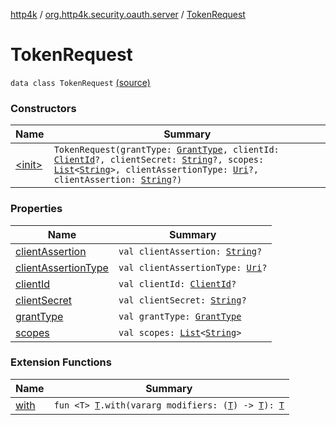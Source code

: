 [http4k](../../index.md) / [org.http4k.security.oauth.server](../index.md) / [TokenRequest](./index.md)

# TokenRequest

`data class TokenRequest` [(source)](https://github.com/http4k/http4k/blob/master/http4k-security-oauth/src/main/kotlin/org/http4k/security/oauth/server/TokenRequest.kt#L6)

### Constructors

| Name | Summary |
|---|---|
| [&lt;init&gt;](-init-.md) | `TokenRequest(grantType: `[`GrantType`](../../org.http4k.security.oauth.server.accesstoken/-grant-type/index.md)`, clientId: `[`ClientId`](../-client-id/index.md)`?, clientSecret: `[`String`](https://kotlinlang.org/api/latest/jvm/stdlib/kotlin/-string/index.html)`?, scopes: `[`List`](https://kotlinlang.org/api/latest/jvm/stdlib/kotlin.collections/-list/index.html)`<`[`String`](https://kotlinlang.org/api/latest/jvm/stdlib/kotlin/-string/index.html)`>, clientAssertionType: `[`Uri`](../../org.http4k.core/-uri/index.md)`?, clientAssertion: `[`String`](https://kotlinlang.org/api/latest/jvm/stdlib/kotlin/-string/index.html)`?)` |

### Properties

| Name | Summary |
|---|---|
| [clientAssertion](client-assertion.md) | `val clientAssertion: `[`String`](https://kotlinlang.org/api/latest/jvm/stdlib/kotlin/-string/index.html)`?` |
| [clientAssertionType](client-assertion-type.md) | `val clientAssertionType: `[`Uri`](../../org.http4k.core/-uri/index.md)`?` |
| [clientId](client-id.md) | `val clientId: `[`ClientId`](../-client-id/index.md)`?` |
| [clientSecret](client-secret.md) | `val clientSecret: `[`String`](https://kotlinlang.org/api/latest/jvm/stdlib/kotlin/-string/index.html)`?` |
| [grantType](grant-type.md) | `val grantType: `[`GrantType`](../../org.http4k.security.oauth.server.accesstoken/-grant-type/index.md) |
| [scopes](scopes.md) | `val scopes: `[`List`](https://kotlinlang.org/api/latest/jvm/stdlib/kotlin.collections/-list/index.html)`<`[`String`](https://kotlinlang.org/api/latest/jvm/stdlib/kotlin/-string/index.html)`>` |

### Extension Functions

| Name | Summary |
|---|---|
| [with](../../org.http4k.core/with.md) | `fun <T> `[`T`](../../org.http4k.core/with.md#T)`.with(vararg modifiers: (`[`T`](../../org.http4k.core/with.md#T)`) -> `[`T`](../../org.http4k.core/with.md#T)`): `[`T`](../../org.http4k.core/with.md#T) |
